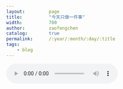 ```yaml
---
layout:         page
title:          "今天只做一件事"
width:          700
author:         zaofengchen
catalog:        true
permalink:      /:year/:month/:day/:title
tags:
    - blog
---
```


<audio src="https://webfs.cloud.kugou.com/202006121425/8aa00fafc208a0ef0f8432967e1a1b25/G211/M00/13/13/s5QEAF5vKXKAXQn-ADii5qeFGRM215.mp3" controls autoplay loop preload="auto">别试了，是你的浏览器渣渣</audio>